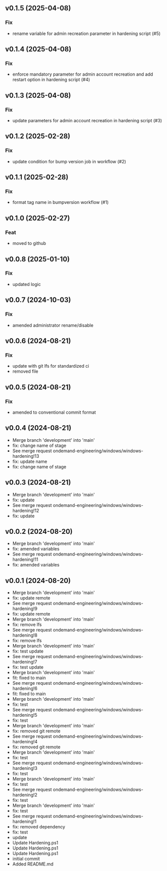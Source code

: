 ## v0.1.5 (2025-04-08)

### Fix

- rename variable for admin recreation parameter in hardening script (#5)

## v0.1.4 (2025-04-08)

### Fix

- enforce mandatory parameter for admin account recreation and add restart option in hardening script (#4)

## v0.1.3 (2025-04-08)

### Fix

- update parameters for admin account recreation in hardening script (#3)

## v0.1.2 (2025-02-28)

### Fix

- update condition for bump version job in workflow (#2)

## v0.1.1 (2025-02-28)

### Fix

- format tag name in bumpversion workflow (#1)

## v0.1.0 (2025-02-27)

### Feat

- moved to github

## v0.0.8 (2025-01-10)

### Fix

- updated logic

## v0.0.7 (2024-10-03)

### Fix

- amended administrator rename/disable

## v0.0.6 (2024-08-21)

### Fix

- update with git lfs for standardized ci
- removed file

## v0.0.5 (2024-08-21)

### Fix

- amended to conventional commit format

## v0.0.4 (2024-08-21)


- Merge branch 'development' into 'main'
- fix: change name of stage
- See merge request ondemand-engineering/windows/windows-hardening!13
- fix: update name
- fix: change name of stage

## v0.0.3 (2024-08-21)


- Merge branch 'development' into 'main'
- fix: update
- See merge request ondemand-engineering/windows/windows-hardening!12
- fix: update

## v0.0.2 (2024-08-20)


- Merge branch 'development' into 'main'
- fix: amended variables
- See merge request ondemand-engineering/windows/windows-hardening!11
- fix: amended variables

## v0.0.1 (2024-08-20)


- Merge branch 'development' into 'main'
- fix: update remote
- See merge request ondemand-engineering/windows/windows-hardening!9
- fix: update remote
- Merge branch 'development' into 'main'
- fix: remove lfs
- See merge request ondemand-engineering/windows/windows-hardening!8
- fix: remove lfs
- Merge branch 'development' into 'main'
- fix: test update
- See merge request ondemand-engineering/windows/windows-hardening!7
- fix: test update
- Merge branch 'development' into 'main'
- fit: fixed to main
- See merge request ondemand-engineering/windows/windows-hardening!6
- fit: fixed to main
- Merge branch 'development' into 'main'
- fix: test
- See merge request ondemand-engineering/windows/windows-hardening!5
- fix: test
- Merge branch 'development' into 'main'
- fix: removed git remote
- See merge request ondemand-engineering/windows/windows-hardening!4
- fix: removed git remote
- Merge branch 'development' into 'main'
- fix: test
- See merge request ondemand-engineering/windows/windows-hardening!3
- fix: test
- Merge branch 'development' into 'main'
- fix: test
- See merge request ondemand-engineering/windows/windows-hardening!2
- fix: test
- Merge branch 'development' into 'main'
- fix: test
- See merge request ondemand-engineering/windows/windows-hardening!1
- fix: removed dependency
- fix: test
- update
- Update Hardening.ps1
- Update Hardening.ps1
- Update Hardening.ps1
- initial commit
- Added README.md
